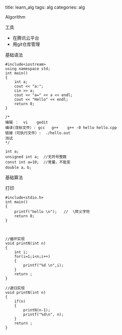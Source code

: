 title: learn_alg
tags: alg
categories: alg

Algorithm



工具

- 在腾讯云平台
- 用git仓库管理



基础语法

    #include<iostream>
    using namespace std;
    int main()
    {
        int a;
        cout << "a:";
        cin >> a;
        cout << "a=" << a << endl;
        cout << "Hello" << endl;
        return 0;
    }
    
    /*
    编辑 ：  vi    gedit
    编译(目标文件）: gcc   g++    g++ -0 hello hello.cpp
    链接（可执行文件）:  ./hello.out
    测试
    */
    
    int a;
    unsigned int a;  //无符号整数
    const int a=10;  //常量，不能变
    double a，b;
    
    
    
    





基础算法



打印

    #include<stdio.h>
    int main()
    {
        printf("hello \n");   //  \转义字符
        return 0;
    }
    
    
    
    //循环实现
    void printN(int n)
    {
        int i;
        for(i=1;i<n;i++)
        {
            printf("%d \n",i); 
        }
        return ;
    }
    
    //递归实现
    void printN(int n)
    {
        if(n)
        {
            printN(n-1);
            printf("%d\n", n);
        }
        return ;
    }
    




